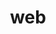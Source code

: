 ---
layout: topic
title:  "web"
image: /statick/image/tags/web.png
names: WEB
icon: <i class="fa fa-globe" aria-hidden="true" style="font-size:15px;"></i>
description: All posts are tagged WEB.
description_page: |
  <img src="/statick/image/tags/web.png" style="width:25%; float: right; margin:-17px 0 7px 7px;" alt="alternatetext"></img>
  Posts marked with this tag indicate that the post is about working with the web and everything related to it.
---